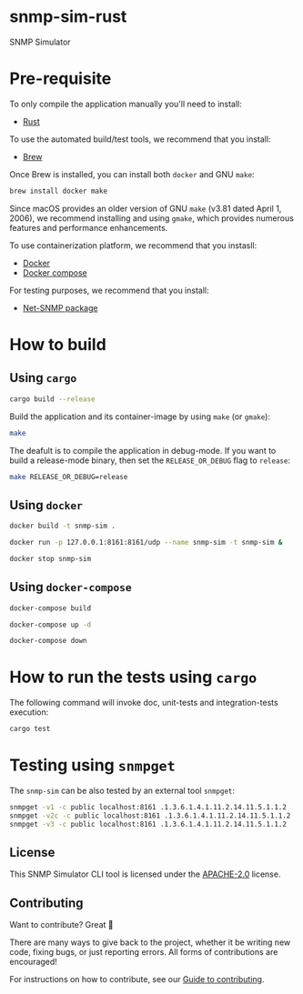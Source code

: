 # snmp-sim-rust
SNMP Simulator

# Pre-requisite

To only compile the application manually you'll need to install:

- [Rust](https://www.rust-lang.org/tools/install)

To use the automated build/test tools, we recommend that you install:

- [Brew](https://brew.sh/)

Once Brew is installed, you can install both  `docker` and GNU `make`:

```bash
brew install docker make
```

Since macOS provides an older version of GNU `make` (v3.81 dated April 1, 2006),
we recommend installing and using `gmake`, which provides numerous features and
performance enhancements.

To use containerization platform, we recommend that you instasll:

- [Docker](https://docs.docker.com/engine/install/)
- [Docker compose](https://docs.docker.com/compose/install/)


For testing purposes, we recommend that you install:

- [Net-SNMP package](http://www.net-snmp.org/)

# How to build

## Using `cargo`

```bash
cargo build --release
```

Build the application and its container-image by using `make` (or `gmake`):

```bash
make
```

The deafult is to compile the application in debug-mode. If you want to build a
release-mode binary, then set the `RELEASE_OR_DEBUG` flag to `release`:

```bash
make RELEASE_OR_DEBUG=release
```


## Using `docker`
```bash
docker build -t snmp-sim .
```

```bash
docker run -p 127.0.0.1:8161:8161/udp --name snmp-sim -t snmp-sim &
```

```bash
docker stop snmp-sim
```

## Using `docker-compose`

```bash
docker-compose build
```

```bash
docker-compose up -d
```

```bash
docker-compose down
```


# How to run the tests using `cargo`

The following command will invoke doc, unit-tests and integration-tests execution:

```bash
cargo test
```

# Testing using `snmpget`

The `snmp-sim` can be also tested by an external tool `snmpget`:

```bash
snmpget -v1 -c public localhost:8161 .1.3.6.1.4.1.11.2.14.11.5.1.1.2
snmpget -v2c -c public localhost:8161 .1.3.6.1.4.1.11.2.14.11.5.1.1.2
snmpget -v3 -c public localhost:8161 .1.3.6.1.4.1.11.2.14.11.5.1.1.2
```

## License

This SNMP Simulator CLI tool is licensed under the [APACHE-2.0](https://www.apache.org/licenses/LICENSE-2.0) license.

## Contributing

Want to contribute? Great 🎉

There are many ways to give back to the project, whether it be writing new code, fixing bugs, or just reporting errors. All forms of contributions are encouraged!

For instructions on how to contribute, see our [Guide to contributing](https://github.com/sonalake/snmp-sim-rust/blob/main/CONTRIBUTING.md).